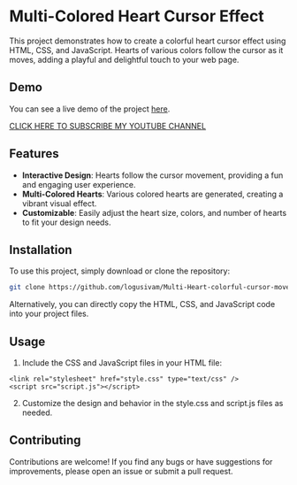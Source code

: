 # Multi-Colored Heart Cursor Effect

This project demonstrates how to create a colorful heart cursor effect using HTML, CSS, and JavaScript. Hearts of various colors follow the cursor as it moves, adding a playful and delightful touch to your web page.

## Demo

You can see a live demo of the project [here](https://logusivam.github.io/Multi-Heart-colorful-cursor-move/).

[CLICK HERE TO SUBSCRIBE MY YOUTUBE CHANNEL](https://www.youtube.com/@Logusivamacademy26)

## Features

- **Interactive Design**: Hearts follow the cursor movement, providing a fun and engaging user experience.
- **Multi-Colored Hearts**: Various colored hearts are generated, creating a vibrant visual effect.
- **Customizable**: Easily adjust the heart size, colors, and number of hearts to fit your design needs.

## Installation

To use this project, simply download or clone the repository:

```bash
git clone https://github.com/logusivam/Multi-Heart-colorful-cursor-move.git
```

Alternatively, you can directly copy the HTML, CSS, and JavaScript code into your project files.

## Usage
1. Include the CSS and JavaScript files in your HTML file:
```
<link rel="stylesheet" href="style.css" type="text/css" />
<script src="script.js"></script>

```
2. Customize the design and behavior in the style.css and script.js files as needed.

## Contributing
Contributions are welcome! If you find any bugs or have suggestions for improvements, please open an issue or submit a pull request.
